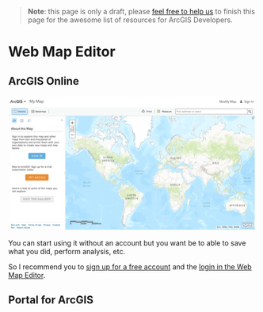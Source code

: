 > **Note**: this page is only a draft, please [feel free to help us](https://github.com/hhkaos/awesome-arcgis#contributions) to finish this page for the awesome list of resources for ArcGIS Developers.

# Web Map Editor
<!-- START doctoc -->
<!-- END doctoc -->

## ArcGIS Online
[![Web Map Editor](images/web-map-editor.png)](https://www.arcgis.com/home/webmap/viewer.html)

You can start using it without an account but you want be to able to save what you did, perform analysis, etc.

So I recommend you to [sign up for a free account](https://developers.arcgis.com/sign-up/) and the [login in the Web Map Editor](https://www.arcgis.com/home/webmap/viewer.html).

## Portal for ArcGIS
